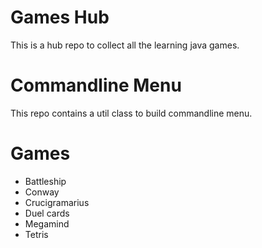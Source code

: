 # Games Hub
This is a hub repo to collect all the learning java games.

# Commandline Menu
This repo contains a util class to build commandline menu.

# Games
- Battleship
- Conway
- Crucigramarius
- Duel cards
- Megamind
- Tetris
